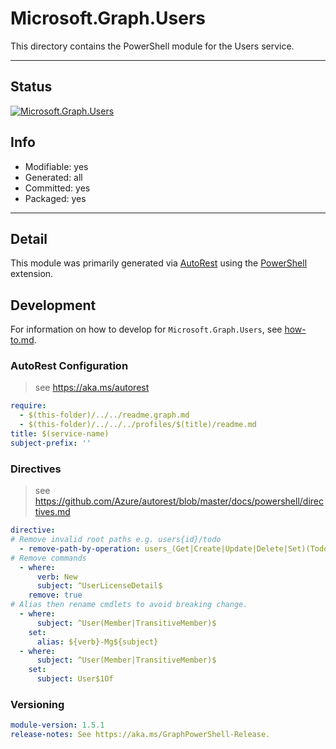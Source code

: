 <!-- region Generated -->
# Microsoft.Graph.Users
This directory contains the PowerShell module for the Users service.

---
## Status
[![Microsoft.Graph.Users](https://img.shields.io/powershellgallery/v/Microsoft.Graph.Users.svg?style=flat-square&label=Microsoft.Graph.Users "Microsoft.Graph.Users")](https://www.powershellgallery.com/packages/Microsoft.Graph.Users/)

## Info
- Modifiable: yes
- Generated: all
- Committed: yes
- Packaged: yes

---
## Detail
This module was primarily generated via [AutoRest](https://github.com/Azure/autorest) using the [PowerShell](https://github.com/Azure/autorest.powershell) extension.

## Development
For information on how to develop for `Microsoft.Graph.Users`, see [how-to.md](how-to.md).
<!-- endregion -->

### AutoRest Configuration

> see https://aka.ms/autorest

``` yaml
require:
  - $(this-folder)/../../readme.graph.md
  - $(this-folder)/../../../profiles/$(title)/readme.md
title: $(service-name)
subject-prefix: ''
```

### Directives

> see https://github.com/Azure/autorest/blob/master/docs/powershell/directives.md

``` yaml
directive:
# Remove invalid root paths e.g. users{id}/todo
  - remove-path-by-operation: users_(Get|Create|Update|Delete|Set)(Todo|outlook)
# Remove commands
  - where:
      verb: New
      subject: ^UserLicenseDetail$
    remove: true
# Alias then rename cmdlets to avoid breaking change.
  - where:
      subject: ^User(Member|TransitiveMember)$
    set:
      alias: ${verb}-Mg${subject}
  - where:
      subject: ^User(Member|TransitiveMember)$
    set:
      subject: User$1Of
```
### Versioning

``` yaml
module-version: 1.5.1
release-notes: See https://aka.ms/GraphPowerShell-Release.
```
